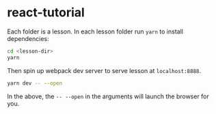 # react-tutorial

Each folder is a lesson. In each lesson folder run ```yarn``` to install dependencies:

```sh
cd <lesson-dir>
yarn
```

Then spin up webpack dev server to serve lesson at ```localhost:8888```.

```sh
yarn dev -- --open
```

In the above, the ```-- --open``` in the arguments will launch the browser for you.


